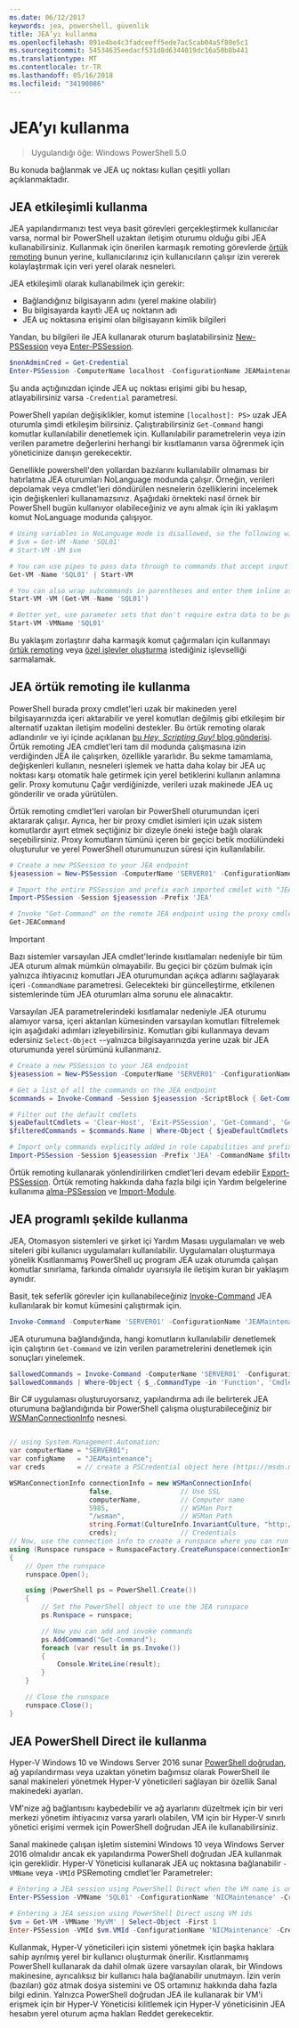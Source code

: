 ```yaml
---
ms.date: 06/12/2017
keywords: jea, powershell, güvenlik
title: JEA’yı kullanma
ms.openlocfilehash: 891e4be4c3fadceeff5ede7ac5cab04a5f80e5c1
ms.sourcegitcommit: 54534635eedacf531d8d6344019dc16a50b8b441
ms.translationtype: MT
ms.contentlocale: tr-TR
ms.lasthandoff: 05/16/2018
ms.locfileid: "34190086"
---
```

# <a name="using-jea"></a>JEA’yı kullanma

> Uygulandığı öğe: Windows PowerShell 5.0

Bu konuda bağlanmak ve JEA uç noktası kullan çeşitli yolları açıklanmaktadır.

## <a name="using-jea-interactively"></a>JEA etkileşimli kullanma

JEA yapılandırmanızı test veya basit görevleri gerçekleştirmek kullanıcılar varsa, normal bir PowerShell uzaktan iletişim oturumu olduğu gibi JEA kullanabilirsiniz.
Kullanmak için önerilen karmaşık remoting görevlerde [örtük remoting](#using-jea-with-implicit-remoting) bunun yerine, kullanıcılarınız için kullanıcıların çalışır izin vererek kolaylaştırmak için veri yerel olarak nesneleri.

JEA etkileşimli olarak kullanabilmek için gerekir:
- Bağlandığınız bilgisayarın adını (yerel makine olabilir)
- Bu bilgisayarda kayıtlı JEA uç noktanın adı
- JEA uç noktasına erişimi olan bilgisayarın kimlik bilgileri

Yandan, bu bilgileri ile JEA kullanarak oturum başlatabilirsiniz [New-PSSession](https://msdn.microsoft.com/powershell/reference/5.1/microsoft.powershell.core/New-PSSession) veya [Enter-PSSession](https://msdn.microsoft.com/powershell/reference/5.1/microsoft.powershell.core/enter-pssession).

```powershell
$nonAdminCred = Get-Credential
Enter-PSSession -ComputerName localhost -ConfigurationName JEAMaintenance -Credential $nonAdminCred
```

Şu anda açtığınızdan içinde JEA uç noktası erişimi gibi bu hesap, atlayabilirsiniz varsa `-Credential` parametresi.

PowerShell yapılan değişiklikler, komut istemine `[localhost]: PS>` uzak JEA oturumla şimdi etkileşim bilirsiniz.
Çalıştırabilirsiniz `Get-Command` hangi komutlar kullanılabilir denetlemek için.
Kullanılabilir parametrelerin veya izin verilen parametre değerlerini herhangi bir kısıtlamanın varsa öğrenmek için yöneticinize danışın gerekecektir.

Genellikle powershell'den yollardan bazılarını kullanılabilir olmaması bir hatırlatma JEA oturumları NoLanguage modunda çalışır.
Örneğin, verileri depolamak veya cmdlet'leri döndürülen nesnelerin özelliklerini incelemek için değişkenleri kullanamazsınız.
Aşağıdaki örnekteki nasıl örnek bir PowerShell bugün kullanıyor olabileceğiniz ve aynı almak için iki yaklaşım komut NoLanguage modunda çalışıyor.

```powershell
# Using variables in NoLanguage mode is disallowed, so the following will not work
# $vm = Get-VM -Name 'SQL01'
# Start-VM -VM $vm

# You can use pipes to pass data through to commands that accept input from the pipeline
Get-VM -Name 'SQL01' | Start-VM

# You can also wrap subcommands in parentheses and enter them inline as arguments
Start-VM -VM (Get-VM -Name 'SQL01')

# Better yet, use parameter sets that don't require extra data to be passed in when possible
Start-VM -VMName 'SQL01'
```

Bu yaklaşım zorlaştırır daha karmaşık komut çağırmaları için kullanmayı [örtük remoting](#using-jea-with-implicit-remoting) veya [özel işlevler oluşturma](role-capabilities.md#creating-custom-functions) istediğiniz işlevselliği sarmalamak.

## <a name="using-jea-with-implicit-remoting"></a>JEA örtük remoting ile kullanma

PowerShell burada proxy cmdlet'leri uzak bir makineden yerel bilgisayarınızda içeri aktarabilir ve yerel komutları değilmiş gibi etkileşim bir alternatif uzaktan iletişim modelini destekler.
Bu örtük remoting olarak adlandırılır ve iyi içinde açıklanan [bu *Hey, Scripting Guy!* blog gönderisi](https://blogs.technet.microsoft.com/heyscriptingguy/2013/09/08/remoting-the-implicit-way/).
Örtük remoting JEA cmdlet'leri tam dil modunda çalışmasına izin verdiğinden JEA ile çalışırken, özellikle yararlıdır.
Bu sekme tamamlama, değişkenleri kullanın, nesneleri işlemek ve hatta daha kolay bir JEA uç noktası karşı otomatik hale getirmek için yerel betiklerini kullanın anlamına gelir.
Proxy komutunu Çağır verdiğinizde, verileri uzak makinede JEA uç gönderilir ve orada yürütülen.

Örtük remoting cmdlet'leri varolan bir PowerShell oturumundan içeri aktararak çalışır.
Ayrıca, her bir proxy cmdlet isimleri için uzak sistem komutlardır ayırt etmek seçtiğiniz bir dizeyle öneki isteğe bağlı olarak seçebilirsiniz.
Proxy komutların tümünü içeren bir geçici betik modülündeki oluşturulur ve yerel PowerShell oturumunuzun süresi için kullanılabilir.

```powershell
# Create a new PSSession to your JEA endpoint
$jeasession = New-PSSession -ComputerName 'SERVER01' -ConfigurationName 'JEAMaintenance'

# Import the entire PSSession and prefix each imported cmdlet with "JEA"
Import-PSSession -Session $jeasession -Prefix 'JEA'

# Invoke "Get-Command" on the remote JEA endpoint using the proxy cmdlet
Get-JEACommand
```

> [!IMPORTANT]
> Bazı sistemler varsayılan JEA cmdlet'lerinde kısıtlamaları nedeniyle bir tüm JEA oturum almak mümkün olmayabilir.
> Bu geçici bir çözüm bulmak için yalnızca ihtiyacınız komutları JEA oturumundan açıkça adlarını sağlayarak içeri `-CommandName` parametresi.
> Gelecekteki bir güncelleştirme, etkilenen sistemlerinde tüm JEA oturumları alma sorunu ele alınacaktır.

Varsayılan JEA parametrelerindeki kısıtlamalar nedeniyle JEA oturumu alamıyor varsa, içeri aktarılan kümesinden varsayılan komutları filtrelemek için aşağıdaki adımları izleyebilirsiniz.
Komutları gibi kullanmaya devam edersiniz `Select-Object` --yalnızca bilgisayarınızda yerine uzak bir JEA oturumunda yerel sürümünü kullanmanız.

```powershell
# Create a new PSSession to your JEA endpoint
$jeasession = New-PSSession -ComputerName 'SERVER01' -ConfigurationName 'JEAMaintenance'

# Get a list of all the commands on the JEA endpoint
$commands = Invoke-Command -Session $jeasession -ScriptBlock { Get-Command }

# Filter out the default cmdlets
$jeaDefaultCmdlets = 'Clear-Host', 'Exit-PSSession', 'Get-Command', 'Get-FormatData', 'Get-Help', 'Measure-Object', 'Out-Default', 'Select-Object'
$filteredCommands = $commands.Name | Where-Object { $jeaDefaultCmdlets -notcontains $_ }

# Import only commands explicitly added in role capabilities and prefix each imported cmdlet with "JEA"
Import-PSSession -Session $jeasession -Prefix 'JEA' -CommandName $filteredCommands
```

Örtük remoting kullanarak yönlendirilirken cmdlet'leri devam edebilir [Export-PSSession](https://msdn.microsoft.com/powershell/reference/5.1/microsoft.powershell.utility/Export-PSSession).
Örtük remoting hakkında daha fazla bilgi için Yardım belgelerine kullanıma [alma-PSSession](https://msdn.microsoft.com/powershell/reference/5.1/microsoft.powershell.utility/import-pssession) ve [Import-Module](https://msdn.microsoft.com/en-us/powershell/reference/5.1/microsoft.powershell.core/import-module).

## <a name="using-jea-programatically"></a>JEA programlı şekilde kullanma

JEA, Otomasyon sistemleri ve şirket içi Yardım Masası uygulamaları ve web siteleri gibi kullanıcı uygulamaları kullanılabilir.
Uygulamaları oluşturmaya yönelik Kısıtlanmamış PowerShell uç program JEA uzak oturumda çalışan komutlar sınırlama, farkında olmalıdır uyarısıyla ile iletişim kuran bir yaklaşım aynıdır.

Basit, tek seferlik görevler için kullanabileceğiniz [Invoke-Command](https://msdn.microsoft.com/en-us/powershell/reference/5.1/microsoft.powershell.core/invoke-command) JEA kullanılarak bir komut kümesini çalıştırmak için.

```powershell
Invoke-Command -ComputerName 'SERVER01' -ConfigurationName 'JEAMaintenance' -ScriptBlock { Get-Process; Get-Service }
```

JEA oturumuna bağlandığında, hangi komutların kullanılabilir denetlemek için çalıştırın `Get-Command` ve izin verilen parametrelerini denetlemek için sonuçları yinelemek.

```powershell
$allowedCommands = Invoke-Command -ComputerName 'SERVER01' -ConfigurationName 'JEAMaintenance' -ScriptBlock { Get-Command }
$allowedCommands | Where-Object { $_.CommandType -in 'Function', 'Cmdlet' } | Format-Table Name, Parameters
```

Bir C# uygulaması oluşturuyorsanız, yapılandırma adı ile belirterek JEA oturumuna bağlandığında bir PowerShell çalışma oluşturabileceğiniz bir [WSManConnectionInfo](https://msdn.microsoft.com/en-us/library/system.management.automation.runspaces.wsmanconnectioninfo(v=vs.85).aspx) nesnesi.

```csharp

// using System.Management.Automation;
var computerName = "SERVER01";
var configName   = "JEAMaintenance";
var creds        = // create a PSCredential object here (https://msdn.microsoft.com/en-us/library/system.management.automation.pscredential(v=vs.85).aspx)

WSManConnectionInfo connectionInfo = new WSManConnectionInfo(
                    false,                 // Use SSL
                    computerName,          // Computer name
                    5985,                  // WSMan Port
                    "/wsman",              // WSMan Path
                    string.Format(CultureInfo.InvariantCulture, "http://schemas.microsoft.com/powershell/{0}", configName),  // Connection URI with config name
                    creds);                // Credentials
// Now, use the connection info to create a runspace where you can run the commands
using (Runspace runspace = RunspaceFactory.CreateRunspace(connectionInfo))
{
    // Open the runspace
    runspace.Open();

    using (PowerShell ps = PowerShell.Create())
    {
        // Set the PowerShell object to use the JEA runspace
        ps.Runspace = runspace;

        // Now you can add and invoke commands
        ps.AddCommand("Get-Command");
        foreach (var result in ps.Invoke())
        {
            Console.WriteLine(result);
        }
    }

    // Close the runspace
    runspace.Close();
}
```

## <a name="using-jea-with-powershell-direct"></a>JEA PowerShell Direct ile kullanma

Hyper-V Windows 10 ve Windows Server 2016 sunar [PowerShell doğrudan](https://msdn.microsoft.com/en-us/virtualization/hyperv_on_windows/user_guide/vmsession), ağ yapılandırması veya uzaktan yönetim bağımsız olarak PowerShell ile sanal makineleri yönetmek Hyper-V yöneticileri sağlayan bir özellik Sanal makinedeki ayarları.

VM'nize ağ bağlantısını kaybedebilir ve ağ ayarlarını düzeltmek için bir veri merkezi yönetim ihtiyacınız varsa yararlı olabilen, VM için bir Hyper-V sınırlı yönetici erişimi vermek için PowerShell doğrudan JEA ile kullanabilirsiniz.

Sanal makinede çalışan işletim sistemini Windows 10 veya Windows Server 2016 olmalıdır ancak ek yapılandırma PowerShell doğrudan JEA kullanmak için gereklidir.
Hyper-V Yöneticisi kullanarak JEA uç noktasına bağlanabilir `-VMName` veya `-VMId` PSRemoting cmdlet'ler Parametreler:

```powershell
# Entering a JEA session using PowerShell Direct when the VM name is unique
Enter-PSSession -VMName 'SQL01' -ConfigurationName 'NICMaintenance' -Credential 'localhost\JEAformyHoster'

# Entering a JEA session using PowerShell Direct using VM ids
$vm = Get-VM -VMName 'MyVM' | Select-Object -First 1
Enter-PSSession -VMId $vm.VMId -ConfigurationName 'NICMaintenance' -Credential 'localhost\JEAformyHoster'
```

Kullanmak, Hyper-V yöneticileri için sistemi yönetmek için başka haklara sahip ayrılmış yerel bir kullanıcı oluşturmak önerilir.
Kısıtlanmamış PowerShell kullanarak da dahil olmak üzere varsayılan olarak, bir Windows makinesine, ayrıcalıksız bir kullanıcı hala bağlanabilir unutmayın.
İzin verin (bazıları) göz atmak dosya sistemini ve OS ortamınız hakkında daha fazla bilgi edinin.
Yalnızca PowerShell doğrudan JEA ile kullanarak bir VM'i erişmek için bir Hyper-V Yöneticisi kilitlemek için Hyper-V yöneticisinin JEA hesabın yerel oturum açma hakları Reddet gerekecektir.